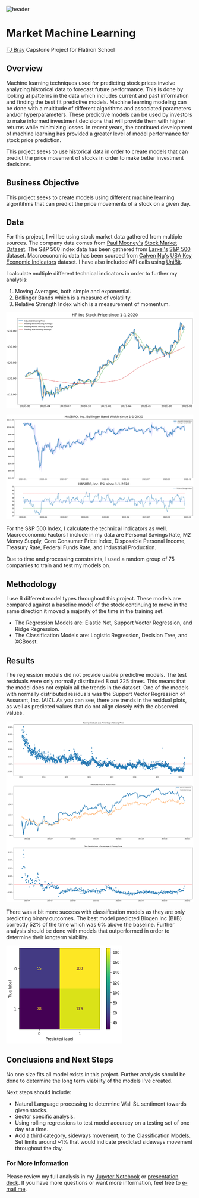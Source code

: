 ![header](https://i.ibb.co/Wfkf5NT/Market-Header.png)

# Market Machine Learning
[TJ Bray](https://www.linkedin.com/in/thomas-tj-bray-24499354/) Capstone Project for Flatiron School

## Overview
Machine learning techniques used for predicting stock prices involve analyzing historical data to forecast future performance. This is done by looking at patterns in the data which includes current and past information and finding the best fit predictive models. Machine learning modeling can be done with a multitude of different algorithms and associated parameters and/or hyperparameters. These predictive models can be used by investors to  make informed investment decisions that will provide them with higher returns while minimizing losses. In recent years, the continued development of machine learning has provided a greater level of model performance for stock price prediction.

This project seeks to use historical data in order to create models that can predict the price movement of stocks in order to make better investment decisions.

## Business Objective
This project seeks to create models using different machine learning algoritihms that can predict the price movements of a stock on a given day.

## Data
For this project, I will be using stock market data gathered from multiple sources. The company data comes from [Paul Mooney's](https://www.kaggle.com/paultimothymooney) [Stock Market Dataset](https://www.kaggle.com/paultimothymooney/stock-market-data). The S&P 500 index data has been gathered from [Larxel's](https://www.kaggle.com/andrewmvd) [S&P 500](https://www.kaggle.com/andrewmvd/sp-500-stocks?select=sp500_index.csv) dataset. Macroeconomic data has been sourced from [Calven Ng's](https://www.kaggle.com/calven22) [USA Key Economic Indicators](https://www.kaggle.com/calven22/usa-key-macroeconomic-indicators) dataset. I have also included API calls using [UniBit](https://unibit.ai/solution).

I calculate multiple different technical indicators in order to further my analysis:
1. Moving Averages, both simple and exponential.
2. Bollinger Bands which is a measure of volatility.
3. Relative Strength Index which is a measurement of momentum.

![HPQPrice](./Visualizations/HPQPricePlot.png)

![HasbroPlots](./Visualizations/HasbroPlots.png)

For the S&P 500 Index, I calculate the technical indicators as well.
Macroeconomic Factors I include in my data are Personal Savings Rate, M2 Money Supply, Core Consumer Price Index, Disposable Personal Income, Treasury Rate, Federal Funds Rate, and Industrial Production.

Due to time and processing constraints, I used a random group of 75 companies to train and test my models on.

## Methodology
I use 6 different model types throughout this project. These models are compared against a baseline model of the stock continuing to move in the same direction it moved a majority of the time in the training set.

- The Regression Models are: Elastic Net, Support Vector Regression, and Ridge Regression. 
- The Classification Models are: Logistic Regression, Decision Tree, and XGBoost. 

## Results 
The regression models did not provide usable predictive models. The test residuals were only normally distributed 8 out 225 times. This means that the model does not explain all the trends in the dataset. One of the models with normally distributed residuals was the Support Vector Regression of Assurant, Inc. (AIZ). As you can see, there are trends in the residual plots, as well as predicted values that do not align closely with the observed values.

![AIZResiduals](./Visualizations/AIZresiduals.png)

There was a bit more success with classification models as they are only predicting binary outcomes. The best model predicted Biogen Inc (BIIB) correctly 52% of the time which was 6% above the baseline. Further analysis should be done with models that outperformed in order to determine their longterm viability.

![BIIBConfusionMatrix](./Visualizations/BIIBConfusionMatrix.png)

## Conclusions and Next Steps
No one size fits all model exists in this project. Further analysis should be done to determine the long term viability of the models I've created.

Next steps should include:
- Natural Language processing to determine Wall St. sentiment towards given stocks.
- Sector specific analysis.
- Using rolling regressions to test model accuracy on a testing set of one day at a time.
- Add a third category, sideways movement, to the Classification Models. Set limits around ~1% that would indicate predicted sideways movement throughout the day.

### For More Information
Please review my full analysis in my [Jupyter Notebook](MainNotebook.ipynb) or [presentation deck](Project_Presentation.pdf).
If you have more questions or want more information, feel free to [e-mail me](mailto:tjbray20@gmail.com).
